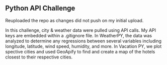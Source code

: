 ## Python API Challenge
Reuploaded the repo as changes did not push on my initial upload. 

In this challenge, city & weather data were pulled using API calls. My API keys are embedded within a .gitignore file. In WeatherPY, the data was analyzed to determine any regressions between several variables including longitude, latitude, wind speed, humidity, and more. In Vacation PY,  we plot spective cities and used GeoApify to find and create a map of the hotels closest to their respective cities. 
